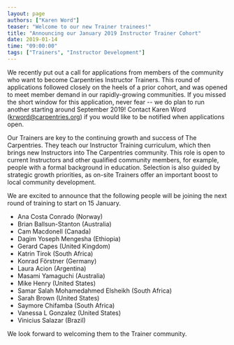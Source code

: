 ```yaml
---
layout: page
authors: ["Karen Word"]
teaser: "Welcome to our new Trainer trainees!"
title: "Announcing our January 2019 Instructor Trainer Cohort"
date: 2019-01-14
time: "09:00:00"
tags: ["Trainers", "Instructor Development"]
---
```


We recently put out a call for applications from members of the community who want to become Carpentries Instructor Trainers. This round 
of applications followed closely on the heels of a prior cohort, and was opened to meet member demand in our rapidly-growing communities. 
If you missed the short window for this application, never fear -- we do plan to run another starting around September 2019! Contact 
Karen Word ([krword@carpentries.org](mailto:krword@carpentries.org)) if you would like to be notified when applications open.

Our Trainers are key to the continuing growth and success of The Carpentries. They teach our Instructor Training curriculum, 
which then brings new Instructors into The Carpentries community. This role is open to current Instructors and other qualified 
community members, for example, people with a formal background in education. Selection is also guided by strategic growth priorities,
as on-site Trainers offer an important boost to local community development. 

We are excited to announce that the following people will be joining the next round of training to start on 15 January. 

- Ana Costa Conrado (Norway)
- Brian Ballsun-Stanton (Australia)
- Cam Macdonell (Canada)
- Dagim Yoseph Mengesha (Ethiopia)
- Gerard Capes (United Kingdom)
- Katrin Tirok (South Africa)
- Konrad Förstner (Germany)
- Laura Acion (Argentina)
- Masami Yamaguchi (Australia)
- Mike Henry (United States)
- Samar Salah Mohamedahmed Elsheikh (South Africa)
- Sarah Brown (United States)
- Saymore Chifamba (South Africa)
- Vanessa L Gonzalez (United States)
- Vinicius Salazar (Brazil)

We look forward to welcoming them to the Trainer community.
